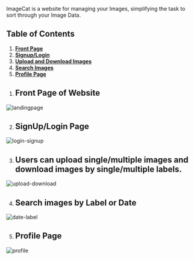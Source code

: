 
ImageCat is a website for managing your Images, simplifying the task to sort through your Image Data.<br>


## Table of Contents

1. **[Front Page](#front)**<br>
2. **[Signup/Login](#signuplogin)**<br>
3. **[Upload and Download Images](#uploaddownload)**<br>
4. **[Search Images](#search)**<br>
5. **[Profile Page](#profile)**<br>

<a name = "front"></a>

1. ## Front Page of Website

![landingpage](https://user-images.githubusercontent.com/41167139/106721531-c84bc300-662a-11eb-8e4a-d7a4a29ba66b.png)

<a name = "signuplogin"></a>

2. ## SignUp/Login Page

![login-signup](https://user-images.githubusercontent.com/41167139/106722003-6e97c880-662b-11eb-8e30-ae0b89ced651.jpg)


<a name = "uploaddownload"></a>

3. ## Users can upload single/multiple images and download images by single/multiple labels.

![upload-download](https://user-images.githubusercontent.com/41167139/106723197-ddc1ec80-662c-11eb-81cd-9a0fde85939d.png)

<a name = "search"></a>

4. ## Search images by Label or Date

![date-label](https://user-images.githubusercontent.com/41167139/106723750-72c4e580-662d-11eb-8a5f-0a5dc918c933.jpg)

<a name = "profile"></a>

5. ## Profile Page

![profile](https://user-images.githubusercontent.com/41167139/106725617-9426d100-662f-11eb-88b0-727622c21182.png)
